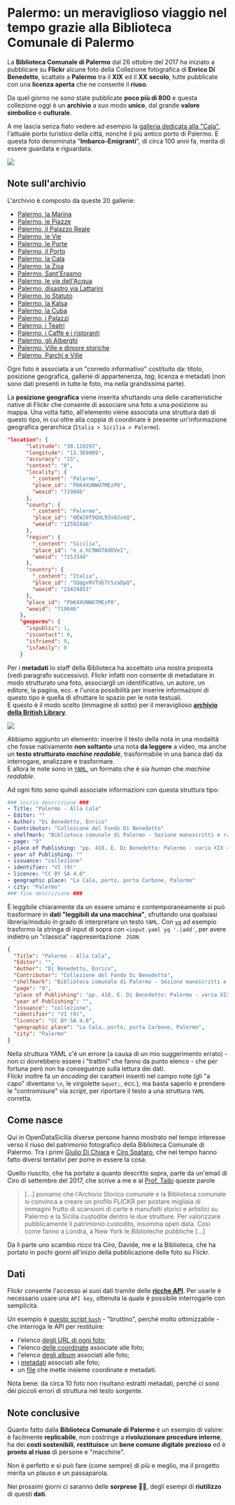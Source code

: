 # Palermo: un meraviglioso viaggio nel tempo grazie alla Biblioteca Comunale di Palermo

La **Biblioteca Comunale di Palermo** dal 26 ottobre del 2017 ha iniziato a pubblicare su **Flickr** alcune foto della Collezione fotografica di **Enrico Di Benedetto**, scattate a **Palermo** tra il **XIX** ed il **XX** **secolo**, tutte pubblicate con una **licenza aperta** che ne consente il **riuso**.

Da quel giorno ne sono state pubblicate **poco più di 800** e questa collezione oggi è un **archivio** a suo modo **unico**, dal grande **valore** **simbolico** e **culturale**.

A me lascia senza fiato vedere ad esempio la [galleria dedicata alla "Cala"](https://www.flickr.com/photos/biblioteca-comunale-palermo/albums/72157688389942214), l'attuale porto turistico della città, nonché il più antico porto di Palermo. E questa foto denominata "**Imbarco-Emigranti**", di circa 100 anni fa, merita di essere guardata e riguardata.

![](https://farm5.staticflickr.com/4468/26260490989_dc9bf10f49_h.jpg)

## Note sull'archivio

L'archivio è composto da queste 20 gallerie:

- [Palermo, la Marina](https://www.flickr.com/photos/biblioteca-comunale-palermo/sets/72157663333525298)
- [Palermo, le Piazze](https://www.flickr.com/photos/biblioteca-comunale-palermo/sets/72157666391675469)
- [Palermo, il Palazzo Reale](https://www.flickr.com/photos/biblioteca-comunale-palermo/sets/72157668271638498)
- [Palermo, le Vie](https://www.flickr.com/photos/biblioteca-comunale-palermo/sets/72157687154069622)
- [Palermo, le Porte](https://www.flickr.com/photos/biblioteca-comunale-palermo/sets/72157687308321742)
- [Palermo, il Porto](https://www.flickr.com/photos/biblioteca-comunale-palermo/sets/72157687801943471)
- [Palermo, la Cala](https://www.flickr.com/photos/biblioteca-comunale-palermo/sets/72157688389942214)
- [Palermo, la Zisa](https://www.flickr.com/photos/biblioteca-comunale-palermo/sets/72157689677139110)
- [Palermo, Sant'Erasmo](https://www.flickr.com/photos/biblioteca-comunale-palermo/sets/72157690260513735)
- [Palermo, le vie dell'Acqua](https://www.flickr.com/photos/biblioteca-comunale-palermo/sets/72157691908983201)
- [Palermo, disastro via Lattarini](https://www.flickr.com/photos/biblioteca-comunale-palermo/sets/72157691909423261)
- [Palermo, lo Statuto](https://www.flickr.com/photos/biblioteca-comunale-palermo/sets/72157691910775161)
- [Palermo, la Kalsa](https://www.flickr.com/photos/biblioteca-comunale-palermo/sets/72157692911450514)
- [Palermo, la Cuba](https://www.flickr.com/photos/biblioteca-comunale-palermo/sets/72157695748130741)
- [Palermo, i Palazzi](https://www.flickr.com/photos/biblioteca-comunale-palermo/sets/72157696025498881)
- [Palermo, i Teatri](https://www.flickr.com/photos/biblioteca-comunale-palermo/sets/72157696738809002)
- [Palermo, i Caffè e i ristoranti](https://www.flickr.com/photos/biblioteca-comunale-palermo/sets/72157696870242730)
- [Palermo, gli Alberghi](https://www.flickr.com/photos/biblioteca-comunale-palermo/sets/72157697070534502)
- [Palermo, Ville e dimore storiche](https://www.flickr.com/photos/biblioteca-comunale-palermo/sets/72157698240123224)
- [Palermo, Parchi e Ville](https://www.flickr.com/photos/biblioteca-comunale-palermo/sets/72157704964923074)

Ogni foto è associata a un "corredo informativo" costituito da: titolo, posizione geografica, gallerie di appartenenza, _tag_, licenza e metadati (non sono dati presenti in tutte le foto, ma nella grandissima parte).

La **posizione geografica** viene inserita sfruttando una delle caratteristiche native di Flickr che consente di associare una foto a una posizione su mappa. Una volta fatto, all'elemento viene associata una struttura dati di questo tipo, in cui oltre alla coppia di coordinate è presente un'informazione geografica gerarchica (`Italia > Sicilia > Palermo`).

```json
"location": {
      "latitude": "38.119297",
      "longitude": "13.369009",
      "accuracy": "15",
      "context": "0",
      "locality": {
        "_content": "Palermo",
        "place_id": "PbK4XUNWU7MEzP8",
        "woeid": "719846"
      },
      "county": {
        "_content": "Palermo",
        "place_id": "0EWJ0T9QUL93x0JxkQ",
        "woeid": "12591846"
      },
      "region": {
        "_content": "Sicilia",
        "place_id": "e_a_hC9WU78dOVeI",
        "woeid": "7153344"
      },
      "country": {
        "_content": "Italia",
        "place_id": "5QqgvRVTUb7tSzaDpQ",
        "woeid": "23424853"
      },
      "place_id": "PbK4XUNWU7MEzP8",
      "woeid": "719846"
    },
    "geoperms": {
      "ispublic": 1,
      "iscontact": 0,
      "isfriend": 0,
      "isfamily": 0
    }
```

Per i **metadati** lo staff della Biblioteca ha accettato una nostra proposta (vedi paragrafo successivo). Flickr infatti non consente di metadatare in modo strutturato una foto, associargli un identificativo, un autore, un editore, la pagina, ecc. e l'unica possibilità per inserire informazioni di questo tipo è quella di sfruttare lo spazio per le note testuali. <br>
E questo è il modo scelto (immagine di sotto) per il meraviglioso [**archivio della British Library**](https://www.flickr.com/photos/britishlibrary/).

![](https://i.imgur.com/IRuGPQ3.png)

Abbiamo aggiunto un elemento: inserire il testo della nota in una modalità che fosse nativamente **non soltanto** una nota **da leggere** a video, ma anche un **testo strutturato _machine readable_**, trasformabile in una banca dati da interrogare, analizzare e trasformare.<br>
E allora le note sono in [`YAML`](https://yaml.org/), un formato che è sia _human_ che _machine readable_.

Ad ogni foto sono quindi associate informazioni con questa struttura tipo:

```yaml
### inizio descrizione ###
- Title: "Palermo - Alla Cala"
- Editor: ""
- Author: "Di Benedetto, Enrico"
- Contributor: "Collezione del Fondo Di Benedetto"
- shelfmark: "Biblioteca comunale di Palermo - Sezione manoscritti e rari"
- page: "9"
- place of Publishing: "pp. 418. E. Di Benedetto: Palermo - varia XIX – XX secolo"
- year of Publishing: ""
- issuance: "collezione"
- identifier: "VI (9)"
- licence: "CC BY SA 4.0"
- geographic place: "La Cala, porto, porta Carbone, Palermo"
- city: "Palermo"
### fine descrizione ###
```

È leggibile chiaramente da un essere umano e contemporaneamente si può trasformare in **dati "leggibili da una macchina"**, sfruttando una qualsiasi libreria/modulo in grado di interpretare un testo `YAML`. Con [`yq`](https://yq.readthedocs.io) ad esempio trasformo la stringa di input di sopra con `<input.yaml yq '.|add'`, per avere indietro un "classica" rappresentazione ` JSON`:

```json
{
  "Title": "Palermo - Alla Cala",
  "Editor": "",
  "Author": "Di Benedetto, Enrico",
  "Contributor": "Collezione del Fondo Di Benedetto",
  "shelfmark": "Biblioteca comunale di Palermo - Sezione manoscritti e rari",
  "page": "9",
  "place of Publishing": "pp. 418. E. Di Benedetto: Palermo - varia XIX – XX secolo",
  "year of Publishing": "",
  "issuance": "collezione",
  "identifier": "VI (9)",
  "licence": "CC BY SA 4.0",
  "geographic place": "La Cala, porto, porta Carbone, Palermo",
  "city": "Palermo"
}
```

Nella struttura YAML c'è un errore (a causa di un mio suggerimento errato) - non ci dovrebbero essere i "trattini" che fanno da punto elenco - che per fortuna però non ha conseguenze sulla lettura dei dati.<br>
Flickr inoltre fa un _encoding_ dei caratteri inseriti nel campo note (gli "a capo" diventano `\n`, le virgolette `&quot;`, ecc.), ma basta saperlo e prendere le "contromisure" via _script_, per riportare il testo a una struttura `YAML` corretta.

## Come nasce

Qui in OpenDataSicilia diverse persone hanno mostrato nel tempo interesse verso il riuso del patrimonio fotografico della Biblioteca Comunale di Palermo. Tra i primi [Giulio Di Chiara](https://twitter.com/giuliodichiara) e [Ciro Spataro](https://twitter.com/cirospat), che nel tempo hanno fatto diversi tentativi per porre in essere la cosa.

Quello riuscito, che ha portato a quanto descritto sopra, parte da un'email di Ciro di settembre del 2017, che scrive a me e al [Prof. Taibi](https://twitter.com/dataibi) queste parole

> [...] poniamo che l'Archivio Storico comunale e la Biblioteca comunale si convinca a creare un profilo FLICKR per postare migliaia di immagini frutto di scansioni di carte e manufatti storici e artistici su Palermo e la Sicilia custodite dentro le due strutture. Per valorizzare pubblicamente il patrimonio custodito, insomma open data. Così come fanno a Londra, a New York le Biblioteche pubbliche [...]

Da lì parte uno scambio ricco tra Ciro, Davide, me e la Biblioteca, che ha portato in pochi giorni all'inizio della pubblicazione delle foto su Flickr.

## Dati

Flickr consente l'accesso ai suoi dati tramite delle [**ricche API**](https://www.flickr.com/services/api/). Per usarle è necessario usare una `API key`, ottenuta la quale è possibile interrogarle con semplicità.

Un esempio è [questo script `bash`](./fotoComunePalermo.sh) - "bruttino", perché molto ottimizzabile - che interroga le API per restituire:

- l'elenco [degli URL di ogni foto](./report/download.csv);
- l'elenco [delle coordinate](./report/coordinate.csv) associate alle foto;
- l'elenco [degli album](./report/album.csv) associati alle foto;
- i [metadati](./report/lista.csv) associati alle foto;
- un [file](./report/output.csv) che mette insieme coordinate e metadati.

Nota bene: da circa 10 foto non risultano estratti metadati, perché ci sono dei piccoli errori di struttura nel testo sorgente.

## Note conclusive

Quanto fatto dalla **Biblioteca Comunale di Palermo** è un esempio di valore: è facilmente **replicabile**, non costringe a **rivoluzionare procedure interne**, ha dei **costi sostenibili**, **restituisce** un **bene comune digitale** **prezioso** ed è **pronto al riuso** di persone e "macchine".

Non è perfetto e si può fare (come sempre) di più e meglio, ma il progetto merita un plauso e un passaparola.

Nei prossimi giorni ci saranno delle **sorprese** 🎉🎉, degli esempi di **riutilizzo** di questi **dati**.